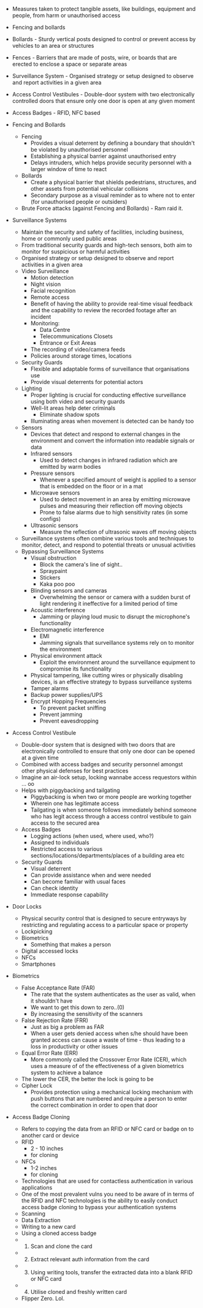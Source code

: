 - Measures taken to protect tangible assets, like buildings, equipment and people, from harm or unauthorised access

- Fencing and bollards
- Bollards - Sturdy vertical posts designed to control or prevent access by vehicles to an area or structures
- Fences - Barriers that are made of posts, wire, or boards that are erected to enclose a space or separate areas
- Surveillance System - Organised strategy or setup designed to observe and report activities in a given area
- Access Control Vestibules - Double-door system with two electronically controlled doors that ensure only one door is open at any given moment
- Access Badges - RFID, NFC based

- Fencing and Bollards
	- Fencing
		- Provides a visual deterrent by defining a boundary that shouldn't be violated by unauthorised personnel
		- Establishing a physical barrier against unauthorised entry
		- Delays intruders, which helps provide security personnel with a larger window of time to react
	- Bollards
		- Create a physical barrier that shields pedestrians, structures, and other assets from potential vehicular collisions
		- Secondary purpose as a visual reminder as to where not to enter (for unauthorised people or outsiders) 
	- Brute Force attacks (against Fencing and Bollards)
			- Ram raid it.

- Surveillance Systems
	- Maintain the security and safety of facilities, including business, home or commonly used public areas
	- From traditional security guards and high-tech sensors, both aim to monitor for suspicious or harmful activities
	- Organised strategy or setup designed to observe and report activities in a given area
	- Video Surveillance
		- Motion detection
		- Night vision
		- Facial recognition
		- Remote access
		- Benefit of having the ability to provide real-time visual feedback and the capability to review the recorded footage after an incident
		- Monitoring:
			- Data Centre
			- Telecommunications Closets
			- Entrance or Exit Areas
		- The recording of video/camera feeds
		- Policies around storage times, locations
	- Security Guards
		- Flexible and adaptable forms of surveillance that organisations use
		- Provide visual deterrents for potential actors
	- Lighting
		- Proper lighting is crucial for conducting effective surveillance using both video and security guards
		- Well-lit areas help deter criminals
			- Eliminate shadow spots
		- Illuminating areas when movement is detected can be handy too
	- Sensors
		- Devices that detect and respond to external changes in the environment and convert the information into readable signals or data
		- Infrared sensors
			- Used to detect changes in infrared radiation which are emitted by warm bodies
		- Pressure sensors
			- Whenever a specified amount of weight is applied to a sensor that is embedded on the floor or in a mat
		- Microwave sensors
			- Used to detect movement in an area by emitting microwave pulses and measuring their reflection off moving objects
			- Prone to false alarms due to high sensitivity rates (in some configs)
		- Ultrasonic sensors
			- Measure the reflection of ultrasonic waves off moving objects
	- Surveillance systems often combine various tools and techniques to monitor, detect, and respond to potential threats or unusual activities
	- Bypassing Surveillance Systems
		- Visual obstruction
			- Block the camera's line of sight..
			- Spraypaint
			- Stickers
			- Kaka poo poo
		- Blinding sensors and cameras
			- Overwhelming the sensor or camera with a sudden burst of light rendering it ineffective for a limited period of time
		- Acoustic interference 
			- Jamming or playing loud music to disrupt the microphone's functionality
		- Electromagnetic interference
			- EMI
			- Jamming signals that surveillance systems rely on to monitor the environment
		- Physical environment attack
			- Exploit the environment around the surveillance equipment to compromise its functionality
		- Physical tampering, like cutting wires or physically disabling devices, is an effective strategy to bypass surveillance systems
		- Tamper alarms
		- Backup power supplies/UPS
		- Encrypt Hopping Frequencies
			- To prevent packet sniffing
			- Prevent jamming
			- Prevent eavesdropping

- Access Control Vestibule
	- Double-door system that is designed with two doors that are electronically controlled to ensure that only one door can be opened at a given time
	- Combined with access badges and security personnel amongst other physical defenses for best practices
	- Imagine an air-lock setup, locking wannabe access requestors within ... oo
	- Helps with piggybacking and tailgating
		- Piggybacking is when two or more people are working together
		- Wherein one has legitimate access
		- Tailgating is when someone follows immediately behind someone who has legit access through a access control vestibule to gain access to the secured area
	- Access Badges
		- Logging actions (when used, where used, who?)
		- Assigned to individuals
		- Restricted access to various sections/locations/departments/places of a building area etc
	- Security Guards
		- Visual deterrent
		- Can provide assistance when and were needed
		- Can become familiar with usual faces
		- Can check identity
		- Immediate response capability

- Door Locks
	- Physical security control that is designed to secure entryways by restricting and regulating access to a particular space or property
	- Lockpicking
	- Biometrics
		- Something that makes a person 
	- Digital accessed locks
	- NFCs
	- Smartphones
- Biometrics
	- False Acceptance Rate (FAR)
		- The rate that the system authenticates as the user as valid, when it shouldn't have
		- We want to get this down to zero..(0)
		- By increasing the sensitivity of the scanners
	- False Rejection Rate (FRR)
		- Just as big a problem as FAR
		- When a user gets denied access when s/he should have been granted access can cause a waste of time - thus leading to a loss in productivity or other issues
	- Equal Error Rate (ERR)
		- More commonly called the Crossover Error Rate (CER), which uses a measure of of the effectiveness of a given biometrics system to achieve a balance
	- The lower the CER, the better the lock is going to be
	- Cipher Lock
		- Provides protection using a mechanical locking mechanism with push buttons that are numbered and require a person to enter the correct combination in order to open that door

- Access Badge Cloning
	- Refers to copying the data from an RFID or NFC card or badge on to another card or device
	- RFID
		- 2 - 10 inches
		- for cloning
	- NFCs
		-  1-2 inches
		- for cloning
	- Technologies that are used for contactless authentication in various applications
	- One of the most prevalent vulns you need to be aware of in terms of the RFID and NFC technologies is the ability to easily conduct access badge cloning to bypass your authentication systems
	- Scanning
	- Data Extraction 
	- Writing to a new card 
	- Using a cloned access badge
	-  1. Scan and clone the card
	- 2. Extract relevant auth information from the card
	- 3. Using writing tools, transfer the extracted data into a blank RFID or NFC card
	- 4. Utilise cloned and freshly written card
	- Flipper Zero. Lol.
